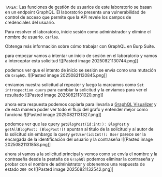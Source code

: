 `TAREA:` Las funciones de gestión de usuarios de este laboratorio se basan en un endpoint GraphQL. El laboratorio presenta una vulnerabilidad de control de acceso que permite que la API revele los campos de credenciales del usuario.

Para resolver el laboratorio, inicie sesión como administrador y elimine el nombre de usuario. `carlos`.

Obtenga más información sobre cómo trabajar con GraphQL en Burp Suite.

para empezar vamos a intentar un inicio de sesión en el laboratorio y vamos a interceptar esta solicitud
![[Pasted image 20250821130744.png]]

podemos ver que el intento de inicio se sesión se envía como una mutación de `GraphQL` 
![[Pasted image 20250821130845.png]]

enviamos nuestra solicitud al repeater y luego la marcamos como `Set introspection query` para cambiar la solicitud y la enviamos para ver el resultado
![[Pasted image 20250821131020.png]]

ahora esta respuesta podemos copiarla para llevarla a [GraphQL Visualizer](http://nathanrandal.com/graphql-visualizer/) y de esta manera poder ver todo el flujo del grafo y entender mejor como funciona 
![[Pasted image 20250821131327.png]]

podemos ver que las query `getBlogPost(id:int!): BlogPost` y `getAllBlogPost: [BlogPost!]!` apuntan al titulo de la solicitud y al autor de la solicitud sin embargo la query `getUser(id:Int!): User`  parece ser la encargada de la identificación del usuario y la contraseña
![[Pasted image 20250821131858.png]]

ahora si vamos a la solicitud principal y vemos como se envía el nombre y la contraseña desde la pestaña de `GraphQl` podemos eliminar la contraseña y probar con el nombre de administrator y obtenemos una respuesta de estado `200 OK` 
![[Pasted image 20250821132542.png]]